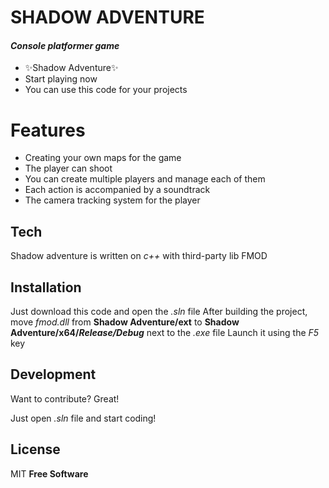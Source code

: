 # SHADOW ADVENTURE
#### _Console platformer game_

- ✨Shadow Adventure✨
- Start playing now
- You can use this code for your projects

# Features

- Creating your own maps for the game
- The player can shoot
- You can create multiple players and manage each of them
- Each action is accompanied by a soundtrack
- The camera tracking system for the player

## Tech

Shadow adventure is written on _c++_ with third-party lib FMOD

## Installation
Just download this code and open the _.sln_ file
After building the project, move _fmod.dll_ from **Shadow Adventure/ext** to **Shadow Adventure/x64/_Release/Debug_** next to the _.exe_ file
Launch it using the _F5_ key

## Development

Want to contribute? Great!

Just open _.sln_ file and start coding!

## License

MIT
**Free Software**
